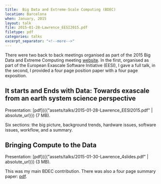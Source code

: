 ```yaml
---
title:  Big Data and Extreme-Scale Computing (BDEC)
location: Barcelona
when: January, 2015
layout: talk
file: 2015-01-28-Lawrence_EESI2015.pdf
filetype: pdf
categories: talks
excerpt_separator: "<!--more-->"
---
```


There were two back to back meetings organised as part of the 2015 Big Data and Extreme Computing meeting [website](http://www.exascale.org/bdec/agenda/barcelona).  In the first, organised as part of the European Exascale Software Initiative (EESI), I gave a full talk, in the second, I provided a four page position paper with a four page exposition.

It starts and Ends with Data: Towards exascale from an earth system science perspective
-----------------------------------------------------------------------------------------------

Presentation: [pdf]({{"assets/talks/2015-01-28-Lawrence_EESI2015.pdf" | absolute_url}}) (7 MB).

Six sections: the big picture, background trends, hardware issues, software issues, workflow, and a summary.

Bringing Compute to the Data
-----------------------------

Presentation: [pdf]({{"assets/talks/2015-01-30-Lawrence_4slides.pdf" | absolute_url}}) (3 MB).

This was my main BDEC contribution. There was also a four page
summary paper: [pdf]({{site.url}}/assets/papers/Law15.pdf).
